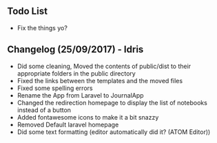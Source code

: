 ## Todo List

- Fix the things yo?

## Changelog (25/09/2017) - Idris

- Did some cleaning, Moved the contents of public/dist to their appropriate folders in the public directory
- Fixed the links between the templates and the moved files
- Fixed some spelling errors
- Rename the App from Laravel to JournalApp
- Changed the redirection homepage to display the list of notebooks instead of a button
- Added fontawesome icons to make it a bit snazzy
- Removed Default laravel homepage
- Did some text formatting (editor automatically did it? (ATOM Editor))
